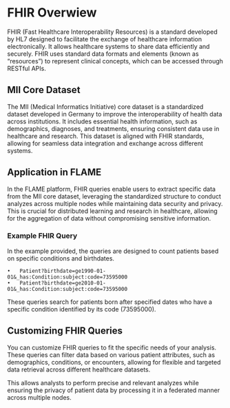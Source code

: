 # FHIR Overwiew
FHIR (Fast Healthcare Interoperability Resources) is a standard developed by HL7 designed to facilitate the exchange of
healthcare information electronically. It allows healthcare systems to share data efficiently and securely.
FHIR uses standard data formats and elements (known as “resources”) to represent clinical concepts, which can be accessed through RESTful APIs.


## MII Core Dataset
The MII (Medical Informatics Initiative) core dataset is a standardized dataset developed in Germany to improve the interoperability
of health data across institutions. It includes essential health information, such as demographics, diagnoses, and treatments,
ensuring consistent data use in healthcare and research. This dataset is aligned with FHIR standards, allowing for seamless
data integration and exchange across different systems.

## Application in FLAME
In the FLAME platform, FHIR queries enable users to extract specific data from the MII core dataset, leveraging the standardized structure
to conduct analyzes across multiple nodes while maintaining data security and privacy. This is crucial for distributed learning and research
in healthcare, allowing for the aggregation of data without compromising sensitive information.

### Example FHIR Query
In the example provided, the queries are designed to count patients based on specific conditions and birthdates.

	•	Patient?birthdate=ge1990-01-01&_has:Condition:subject:code=73595000
	•	Patient?birthdate=ge2010-01-01&_has:Condition:subject:code=73595000

These queries search for patients born after specified dates who have a specific condition identified by its code (73595000).


## Customizing FHIR Queries
You can customize FHIR queries to fit the specific needs of your analysis. These queries can filter data based on various patient attributes,
such as demographics, conditions, or encounters, allowing for flexible and targeted data retrieval across different healthcare datasets.

This allows analysts to perform precise and relevant analyzes while ensuring the privacy of patient data by processing it
in a federated manner across multiple nodes.
